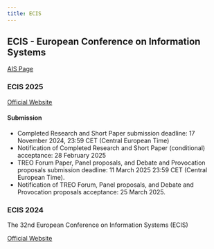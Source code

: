 ```yaml
---
title: ECIS
---
```


## ECIS - European Conference on Information Systems

[AIS Page](https://aisnet.org/page/ECISPage)

### ECIS 2025

[Official Website](https://ecis2025.eu/)

#### Submission

- Completed Research and Short Paper submission deadline: 17 November 2024, 23:59 CET (Central European Time)
- Notification of Completed Research and Short Paper (conditional) acceptance: 28 February 2025
- TREO Forum Paper, Panel proposals, and Debate and Provocation proposals submission deadline: 11 March 2025 23:59 CET (Central European Time).
- Notification of TREO Forum, Panel proposals, and Debate and Provocation proposals acceptance: 25 March 2025.

### ECIS 2024

The 32nd European Conference on Information Systems (ECIS)  

[Official Website](https://ecis2024.eu/)


